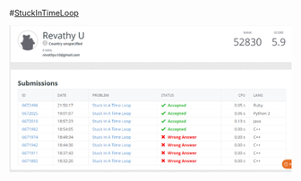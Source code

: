 #[StuckInTimeLoop](https://open.kattis.com/problems/timeloop)

![StuckInTimeLoop](/StuckInTimeLoop.png)
